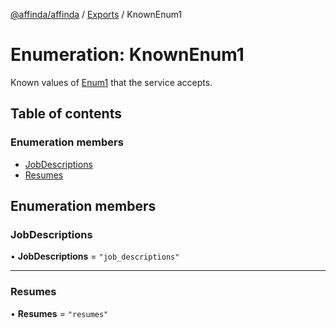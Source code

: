 [@affinda/affinda](../README.md) / [Exports](../modules.md) / KnownEnum1

# Enumeration: KnownEnum1

Known values of [Enum1](../modules.md#enum1) that the service accepts.

## Table of contents

### Enumeration members

- [JobDescriptions](KnownEnum1.md#jobdescriptions)
- [Resumes](KnownEnum1.md#resumes)

## Enumeration members

### JobDescriptions

• **JobDescriptions** = `"job_descriptions"`

___

### Resumes

• **Resumes** = `"resumes"`
